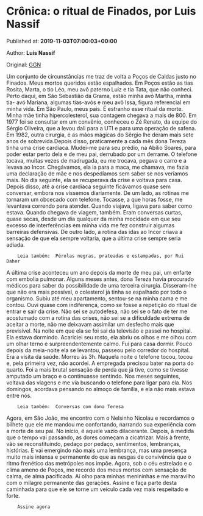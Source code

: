 
# Crônica: o ritual de Finados, por Luis Nassif

Published at: **2019-11-03T07:00:03+00:00**

Author: **Luis Nassif**

Original: [GGN](https://jornalggn.com.br/cronica-de-domingo/cronica-o-ritual-de-finados/)

Um conjunto de circunstâncias me traz de volta a Poços de Caldas justo no Finados. Meus mortos queridos estão espalhados. Em Poços estão as tias Rosita, Marta, o tio Léo, meu avô paterno Luiz e tia Tata, que não conheci. Perto daqui, em São Sebastião da Grama, estão minha avó Martha, minha tia- avó Mariana, algumas tias-avós e meu avô Issa, figura referencial em minha vida. Em São Paulo, meus pais.
É estranho esse ritual da morte. Minha mãe tinha hipercolesterol, sua contagem chegava a mais de 800. Em 1977 foi se consultar em um convênio, conheceu o Zé Renato, da equipe do Sérgio Oliveira, que a levou dali para a UTI e para uma operação de safena. Em 1982, outra cirurgia, e as mãos mágicas do Sérgio lhe deram mais sete anos de sobrevida.Depois disso, praticamente a cada mês dona Tereza tinha uma crise cardíaca. Mudei-me para seu prédio, na Abílio Soares, para poder estar perto dela e de meu pai, derrubado por um derrame.
O telefone tocava, muitas vezes de madrugada, eu me trocava, pegava o carro e a levava ao Incor. Chegávamos, ela ia para a maca, me chamava, me fazia uma declaração de mãe e nos despedíamos sem saber se nos veríamos mais. No dia seguinte, ela se recuperava da crise e voltava para casa. Depois disso, até a crise cardíaca seguinte ficávamos quase sem conversar, embora nos víssemos diariamente.
De um lado, as rotinas me tornaram um obcecado com telefone. Tocasse, a que horas fosse, me levantava correndo para atender. Quando viajava, ligava para saber como estava. Quando chegava de viagem, também. Eram conversas curtas, quase secas, desde um dia qualquer da minha mocidade em que seu excesso de interferências em minha vida me fez construir algumas barreiras defensivas. De outro lado, a rotina das idas ao Incor criava a sensação de que ela sempre voltaria, que a última crise sempre seria adiada.

        Leia também:  Pérolas negras, prateadas e estampadas, por Rui Daher
      
A última crise aconteceu um ano depois da morte de meu pai, um enfarte com embolia pulmonar. Alguns meses antes, dona Tereza havia procurado médicos para saber da possibilidade de uma terceira cirurgia. Disseram-lhe que não era mais possível, o colesterol
já tinha se espalhado por todo o organismo. Subiu até meu apartamento, sentou-se na minha cama e me contou. Ouvi quase com indiferença, como se fosse a repetição do ritual de entrar e sair da crise. Não sei se autodefesa, não sei se o fato de ter me acostumado com a rotina das crises, não sei se a dificuldade extrema de aceitar a morte, não me deixavam assimilar um desfecho mais que previsível.
Na noite em que ela se foi saí da televisão e passei no hospital. Ela estava dormindo. Acariciei seu rosto, ela abriu os olhos e me olhou com um olhar terno e surpreendentemente calmo.
Fui para casa dormir. Pouco depois da meia-noite ela se levantou, passeou pelo corredor do hospital. Era a visita da saúde. Morreu às 3h. Naquela noite o telefone tocou, tocou e, pela primeira vez, não acordei. A empregada precisou bater na porta do quarto. Foi a mais brutal sensação de perda que já tive, como se tivesse amputado um braço e o continuasse sentindo. Nos meses seguintes, voltava das viagens e me via buscando o telefone para ligar para ela. Nos domingos, acordava pensando no almoço de família, e ela não mais estava entre nós.

        Leia também:  Conversas com dona Teresa
      
Agora, em São João, me encontro com o Nelsinho Nicolau e recordamos o bilhete que ele me mandou me confortando, narrando sua experiência com a morte de seu pai.
No início, é aquele vazio dilacerante. Depois, à medida que o tempo vai passando, as dores começam a cicatrizar. Mais à frente, vão se reconstituindo, pedaço por pedaço, sentimentos, lembranças, histórias. E vai emergindo não mais uma lembrança, mas uma presença muito mais intensa e permanente do que as nesgas de convivência que o ritmo frenético das metrópoles nos impõe.
Agora, sob o céu estrelado e o clima ameno de Poços, me recordo dos meus mortos com sensação de calma, de alma pacificada. Aí olho para minhas menininhas e me maravilho com o milagre permanente das gerações.
Assine e faça parte desta caminhada para que ele se torne um veículo cada vez mais respeitado e forte.

        Assine agora
      
